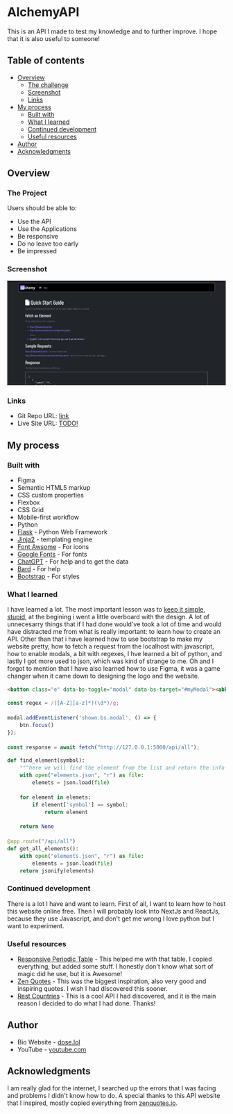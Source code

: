 # AlchemyAPI

This is an API I made to test my knowledge and to further improve. I hope that it is also useful to someone!

## Table of contents

- [Overview](#overview)
  - [The challenge](#the-challenge)
  - [Screenshot](#screenshot)
  - [Links](#links)
- [My process](#my-process)
  - [Built with](#built-with)
  - [What I learned](#what-i-learned)
  - [Continued development](#continued-development)
  - [Useful resources](#useful-resources)
- [Author](#author)
- [Acknowledgments](#acknowledgments)

## Overview

### The Project

Users should be able to:

- Use the API
- Use the Applications
- Be responsive
- Do no leave too early
- Be impressed

### Screenshot

![](./api/static/screenshot.png)

### Links

- Git Repo URL: [link](https://github.com/victor247k/ChemistryTool)
- Live Site URL: [TODO!](TODO!)

## My process

### Built with

- Figma
- Semantic HTML5 markup
- CSS custom properties
- Flexbox
- CSS Grid
- Mobile-first workflow
- Python
- [Flask](https://flask.palletsprojects.com/en/3.0.x/https://reactjs.org/) - Python Web Framework
- [Jinja2](https://jinja.palletsprojects.com/en/3.1.x/https://nextjs.org/) - templating engine
- [Font Awsome](https://fontawesome.com/) - For icons
- [Google Fonts](https://fonts.google.com/) - For fonts
- [ChatGPT](https://chat.openai.com/) - For help and to get the data
- [Bard](https://bard.google.com/chat) - For help
- [Bootstrap](https://getbootstrap.com/docs/5.3/getting-started/introduction/) - For styles

### What I learned

I have learned a lot. The most important lesson was to [keep it simple, stupid](https://en.wikipedia.org/wiki/KISS_principle), at the begining i went a little overboard with the design. A lot of unnecesarry things that if I had done would've took a lot of time and would have distracted me from what is really important: to learn how to create an API. Other than that i have learned how to use bootstrap to make my website pretty, how to fetch a request from the localhost with javascript, how to enable modals, a bit with regexes, I hve learned a bit of python, and lastly I got more used to json, which was kind of strange to me. Oh and I forgot to mention that I have also learned how to use Figma, it was a game changer when it came down to designing the logo and the website.

```html
<button class="e" data-bs-toggle="modal" data-bs-target="#myModal"><abbr title="Aluminium">Al</abbr></button>
```
```js
const regex = /([A-Z][a-z]*)(\d*)/g;

modal.addEventListener('shown.bs.modal', () => {
    btn.focus()
});

const response = await fetch("http://127.0.0.1:5000/api/all");
```
```py
def find_element(symbol):
    """here we will find the element from the list and return the info about it"""
    with open("elements.json", "r") as file:
        elemets = json.load(file)

    for element in elemets:
        if element['symbol'] == symbol:
            return element

    return None

@app.route("/api/all")
def get_all_elements():
    with open("elements.json", "r") as file:
        elements = json.load(file)
    return jsonify(elements)
```

### Continued development

There is a lot I have and want to learn. First of all, I want to learn how to host this website online free. Then I will probably look into NextJs and ReactJs, because they use Javascript, and don't get me wrong I love python but I want to experiment.

### Useful resources

- [Responsive Periodic Table](https://codepen.io/dudleystorey/pen/rmWMXYhttps://www.example.com) - This helped me with that table. I copied everything, but added some stuff. I honestly don't know what sort of magic did he use, but it is Awesome!
- [Zen Quotes](https://zenquotes.io/) - This was the biggest inspiration, also very good and inspiring quotes. I wish I had discovered this sooner.
- [Rest Countries](https://restcountries.com/) - This is a cool API I had discovered, and it is the main reason I decided to do what I had done. Thanks!

## Author

- Bio Website - [dose.lol](https://dose.lol/victor)
- YouTube - [youtube.com](https://www.youtube.com/channel/UCZ1VP5t1ASHYSrwScC7XjMQ)

## Acknowledgments

I am really glad for the internet, I searched up the errors that I was facing and problems I didn't know how to do. A special thanks to this API website that I inspired, mostly copied everything from [zenquotes.io](https://zenquotes.io/).

